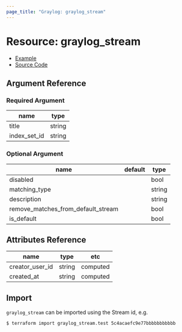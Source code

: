 ```yaml
---
page_title: "Graylog: graylog_stream"
---
```


# Resource: graylog_stream

* [Example](https://github.com/terraform-provider-graylog/terraform-provider-graylog/blob/master/examples/v0.12/stream.tf)
* [Source Code](https://github.com/terraform-provider-graylog/terraform-provider-graylog/blob/master/graylog/resource/stream/resource.go)

## Argument Reference

### Required Argument

name | type
--- | ---
title | string
index_set_id | string

### Optional Argument

name | default | type
--- | --- | ---
disabled | | bool
matching_type | | string
description | | string
remove_matches_from_default_stream | | bool
is_default | | bool

## Attributes Reference

name | type | etc
--- | --- | ---
creator_user_id | string | computed
created_at | string | computed

## Import

`graylog_stream` can be imported using the Stream id, e.g.

```console
$ terraform import graylog_stream.test 5c4acaefc9e77bbbbbbbbbbb
```
